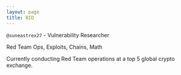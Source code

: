 ```yaml
---
layout: page
title: BIO
---
```


`@suneastrex27` - Vulnerability Researcher

Red Team Ops, Exploits, Chains, Math

Currently conducting Red Team operations at a top 5 global crypto exchange.

